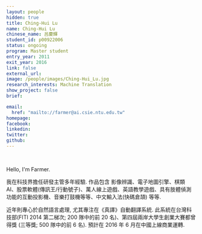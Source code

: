 ```yaml
---
layout: people
hidden: true
title: Ching-Hui Lu
name: Ching-Hui Lu
chinese_name: 呂慶輝
student_id: p00922006
status: ongoing
program: Master student
entry_year: 2011
exit_year: 2016
link: false
external_url:
image: /people/images/Ching-Hui_Lu.jpg
research_interests: Machine Translation
show_project: false
brief: 

email:
  href: "mailto://farmer@ai.csie.ntu.edu.tw"
homepage: 
facebook:
linkedin: 
twitter: 
github: 
---
```


<br />

Hello, I'm Farmer.

我在科技界擔任研發主管多年經驗. 作品包含 影像辨識、電子地圖引擎、棋類 AI、股票軟體(傳訊王/行動號子)、萬人線上遊戲、英語教學遊戲、具有肢體偵測功能的互動投影機、音樂打鼓機等等、中文輸入法(快碼倉頡) 等等.

近年則專心於自然語言處理, 尤其專注在《真譯》自動翻譯系統. 此系統在台灣科技部(FITI 2014 第二梯次; 200 隊中的前 20 名)、第四屆兩岸大學生創業大賽都曾得獎 (三等獎; 500 隊中的前 6 名). 預計在 2016 年 6 月在中國上線商業運轉.
